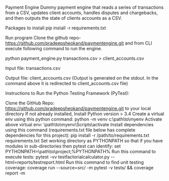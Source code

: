 Payment Engine
Dummy payment engine that reads a series of transactions from a CSV, updates client accounts, handles disputes and chargebacks, and then outputs the state of clients accounts as a CSV.

Packages to install
pip install -r requirements.txt

Run program
Clone the github repo- https://github.com/pradeepsheokand/paymentengine.git and from CLI execute following command to run the engine.

python payment_engine.py transactions.csv > client_accounts.csv

Input file: transactions.csv

Output file: client_accounts.csv (Output is generated on the stdout. In the command above it is redirected to client_accounts.csv file)

Instructions to Run the Python Testing Framework (PyTest):

Clone the GitHub Repo: https://github.com/pradeepsheokand/paymentengine.git to your local directory
If not already installed, Install Python version > 3.4
Create a virtual env using this python command: python -m venv c:\path\to\myenv
Activate above virtual env: \path\to\myenv\Scripts\activate
Install dependencies using this command (requirements.txt file below has complete dependencies for this project): pip install -r /path/to/requirements.txt requirements.txt
Set working directory as PYTHONPATH so that if you have modules in sub-directories then pytest can identify: set PYTHONPATH=\path\to\project;%PYTHONPATH%
Run this command to execute tests: pytest -vv testfactorialcalculator.py --html=reports/testreport.html
Run this command to find unit testing coverage: coverage run --source=src/ -m pytest -v tests/ && coverage report -m

